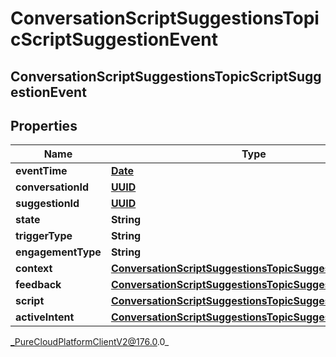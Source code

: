 # ConversationScriptSuggestionsTopicScriptSuggestionEvent

## ConversationScriptSuggestionsTopicScriptSuggestionEvent

## Properties

|Name | Type | Description | Notes|
|------------ | ------------- | ------------- | -------------|
| **eventTime** | [**Date**](Date) |  | [optional] |
| **conversationId** | [**UUID**](UUID) |  | [optional] |
| **suggestionId** | [**UUID**](UUID) |  | [optional] |
| **state** | **String** |  | [optional] |
| **triggerType** | **String** |  | [optional] |
| **engagementType** | **String** |  | [optional] |
| **context** | [**ConversationScriptSuggestionsTopicSuggestionContext**](ConversationScriptSuggestionsTopicSuggestionContext) |  | [optional] |
| **feedback** | [**ConversationScriptSuggestionsTopicSuggestionFeedback**](ConversationScriptSuggestionsTopicSuggestionFeedback) |  | [optional] |
| **script** | [**ConversationScriptSuggestionsTopicSuggestedScript**](ConversationScriptSuggestionsTopicSuggestedScript) |  | [optional] |
| **activeIntent** | [**ConversationScriptSuggestionsTopicSuggestedIntent**](ConversationScriptSuggestionsTopicSuggestedIntent) |  | [optional] |



_PureCloudPlatformClientV2@176.0.0_
